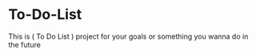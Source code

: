 # To-Do-List
This is ( To Do List ) project for your goals or something you wanna do in the future 
